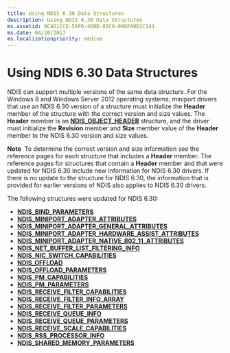 ```yaml
---
title: Using NDIS 6.30 Data Structures
description: Using NDIS 6.30 Data Structures
ms.assetid: 0CAD1CCE-5AF6-4EBD-85C9-040FA0D1C141
ms.date: 04/20/2017
ms.localizationpriority: medium
---
```


# Using NDIS 6.30 Data Structures


NDIS can support multiple versions of the same data structure. For the Windows 8 and Windows Server 2012 operating systems, miniport drivers that use an NDIS 6.30 version of a structure must initialize the **Header** member of the structure with the correct version and size values. The **Header** member is an [**NDIS\_OBJECT\_HEADER**](https://docs.microsoft.com/windows-hardware/drivers/ddi/content/ntddndis/ns-ntddndis-_ndis_object_header) structure, and the driver must initialize the **Revision** member and **Size** member value of the **Header** member to the NDIS 6.30 version and size values.

**Note**  To determine the correct version and size information see the reference pages for each structure that includes a **Header** member. The reference pages for structures that contain a **Header** member and that were updated for NDIS 6.30 include new information for NDIS 6.30 drivers. If there is no update to the structure for NDIS 6.30, the information that is provided for earlier versions of NDIS also applies to NDIS 6.30 drivers.

 

The following structures were updated for NDIS 6.30:

- [**NDIS\_BIND\_PARAMETERS**](https://docs.microsoft.com/windows-hardware/drivers/ddi/content/ndis/ns-ndis-_ndis_bind_parameters)
- [**NDIS\_MINIPORT\_ADAPTER\_ATTRIBUTES**](https://docs.microsoft.com/windows-hardware/drivers/ddi/content/ndis/ns-ndis-_ndis_miniport_adapter_attributes)
- [**NDIS\_MINIPORT\_ADAPTER\_GENERAL\_ATTRIBUTES**](https://docs.microsoft.com/windows-hardware/drivers/ddi/content/ndis/ns-ndis-_ndis_miniport_adapter_general_attributes)
- [**NDIS\_MINIPORT\_ADAPTER\_HARDWARE\_ASSIST\_ATTRIBUTES**](https://docs.microsoft.com/windows-hardware/drivers/ddi/content/ndis/ns-ndis-_ndis_miniport_adapter_hardware_assist_attributes)
- [**NDIS\_MINIPORT\_ADAPTER\_NATIVE\_802\_11\_ATTRIBUTES**](https://docs.microsoft.com/previous-versions/windows/hardware/wireless/ff565926(v=vs.85))
- [**NDIS\_NET\_BUFFER\_LIST\_FILTERING\_INFO**](https://docs.microsoft.com/windows-hardware/drivers/ddi/content/ndis/ns-ndis-_ndis_net_buffer_list_filtering_info)
- [**NDIS\_NIC\_SWITCH\_CAPABILITIES**](https://docs.microsoft.com/windows-hardware/drivers/ddi/content/ntddndis/ns-ntddndis-_ndis_nic_switch_capabilities)
- [**NDIS\_OFFLOAD**](https://docs.microsoft.com/windows-hardware/drivers/ddi/content/ndischimney/ns-ndischimney-_ndis_offload_handle)
- [**NDIS\_OFFLOAD\_PARAMETERS**](https://docs.microsoft.com/windows-hardware/drivers/ddi/content/ntddndis/ns-ntddndis-_ndis_offload_parameters)
- [**NDIS\_PM\_CAPABILITIES**](https://docs.microsoft.com/windows-hardware/drivers/ddi/content/ntddndis/ns-ntddndis-_ndis_pm_capabilities)
- [**NDIS\_PM\_PARAMETERS**](https://docs.microsoft.com/windows-hardware/drivers/ddi/content/ntddndis/ns-ntddndis-_ndis_pm_parameters)
- [**NDIS\_RECEIVE\_FILTER\_CAPABILITIES**](https://docs.microsoft.com/windows-hardware/drivers/ddi/content/ntddndis/ns-ntddndis-_ndis_receive_filter_capabilities)
- [**NDIS\_RECEIVE\_FILTER\_INFO\_ARRAY**](https://docs.microsoft.com/windows-hardware/drivers/ddi/content/ntddndis/ns-ntddndis-_ndis_receive_filter_info_array)
- [**NDIS\_RECEIVE\_FILTER\_PARAMETERS**](https://docs.microsoft.com/windows-hardware/drivers/ddi/content/ntddndis/ns-ntddndis-_ndis_receive_filter_parameters)
- [**NDIS\_RECEIVE\_QUEUE\_INFO**](https://docs.microsoft.com/windows-hardware/drivers/ddi/content/ntddndis/ns-ntddndis-_ndis_receive_queue_info)
- [**NDIS\_RECEIVE\_QUEUE\_PARAMETERS**](https://docs.microsoft.com/windows-hardware/drivers/ddi/content/ntddndis/ns-ntddndis-_ndis_receive_queue_parameters)
- [**NDIS\_RECEIVE\_SCALE\_CAPABILITIES**](https://docs.microsoft.com/windows-hardware/drivers/ddi/content/ntddndis/ns-ntddndis-_ndis_receive_scale_capabilities)
- [**NDIS\_RSS\_PROCESSOR\_INFO**](https://docs.microsoft.com/windows-hardware/drivers/ddi/content/ntddndis/ns-ntddndis-_ndis_rss_processor_info)
- [**NDIS\_SHARED\_MEMORY\_PARAMETERS**](https://docs.microsoft.com/windows-hardware/drivers/ddi/content/ndis/ns-ndis-_ndis_shared_memory_parameters)
 

 






